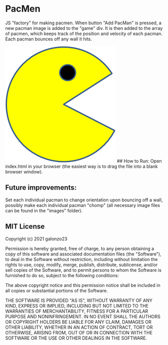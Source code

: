 # PacMen
JS "factory" for making pacmen. When button "Add PacMan" is pressed, a new pacman image is added to the "game" div. It is then added to the array of pacmen, which keeps track of the position and velocity of each pacman. Each pacman bounces off any wall it hits. 

<img src="images/PacMan1.png">
## How to Run: 
Open index.html in your browser (the easiest way is to drag the file into a blank browser window).

## Future improvements: 
Set each individual pacman to change orientation upon bouncing off a wall, possibly make each individual pacman "chomp" (all necessary image files can be found in the "images" folder).

## MIT License

Copyright (c) 2021 galonzo23

Permission is hereby granted, free of charge, to any person obtaining a copy
of this software and associated documentation files (the "Software"), to deal
in the Software without restriction, including without limitation the rights
to use, copy, modify, merge, publish, distribute, sublicense, and/or sell
copies of the Software, and to permit persons to whom the Software is
furnished to do so, subject to the following conditions:

The above copyright notice and this permission notice shall be included in all
copies or substantial portions of the Software.

THE SOFTWARE IS PROVIDED "AS IS", WITHOUT WARRANTY OF ANY KIND, EXPRESS OR
IMPLIED, INCLUDING BUT NOT LIMITED TO THE WARRANTIES OF MERCHANTABILITY,
FITNESS FOR A PARTICULAR PURPOSE AND NONINFRINGEMENT. IN NO EVENT SHALL THE
AUTHORS OR COPYRIGHT HOLDERS BE LIABLE FOR ANY CLAIM, DAMAGES OR OTHER
LIABILITY, WHETHER IN AN ACTION OF CONTRACT, TORT OR OTHERWISE, ARISING FROM,
OUT OF OR IN CONNECTION WITH THE SOFTWARE OR THE USE OR OTHER DEALINGS IN THE
SOFTWARE.
